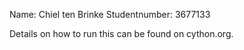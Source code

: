 Name: Chiel ten Brinke
Studentnumber: 3677133

Details on how to run this can be found on cython.org.
